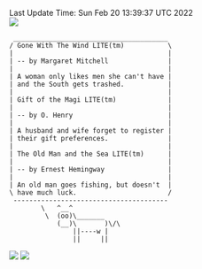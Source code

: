 Last Update Time: 
Sun Feb 20 13:39:37 UTC 2022
<br>![](https://img.shields.io/badge/%E5%A4%A7%E5%AE%B6-%E5%AE%89%E5%AE%89-green)<br>
```
 _______________________________________
/ Gone With The Wind LITE(tm)           \
|                                       |
| -- by Margaret Mitchell               |
|                                       |
| A woman only likes men she can't have |
| and the South gets trashed.           |
|                                       |
| Gift of the Magi LITE(tm)             |
|                                       |
| -- by O. Henry                        |
|                                       |
| A husband and wife forget to register |
| their gift preferences.               |
|                                       |
| The Old Man and the Sea LITE(tm)      |
|                                       |
| -- by Ernest Hemingway                |
|                                       |
| An old man goes fishing, but doesn't  |
\ have much luck.                       /
 ---------------------------------------
        \   ^__^
         \  (oo)\_______
            (__)\       )\/\
                ||----w |
                ||     ||
```
![](https://github-readme-stats.vercel.app/api?username=chenlitw)
![](https://github-readme-stats.vercel.app/api/top-langs/?username=chenlitw)
